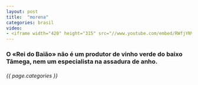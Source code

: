 ```yaml
---
layout: post
title:  "morena"
categories: brasil
video: 
- <iframe width="420" height="315" src="//www.youtube.com/embed/RWfjYNVm7pE" frameborder="0" allowfullscreen></iframe>
---
```


### O «Rei do Baião» não é um produtor de vinho verde do baixo Tâmega, nem um especialista na assadura de anho.
###### {{ page.categories }}